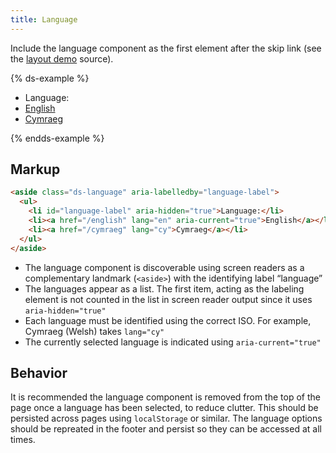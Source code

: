 ```yaml
---
title: Language
---
```


Include the language component as the first element after the skip link (see the [layout demo]({{site.basedir}}/layout-demo) source). 

{% ds-example %}
  <aside class="ds-language" aria-labelledby="language-label">
    <ul>
      <li id="language-label" aria-hidden="true">Language:</li>
      <li><a href="/english" lang="en" aria-current="true">English</a></li>
      <li><a href="/cymraeg" lang="cy">Cymraeg</a></li>
    </ul>
  </aside>
{% endds-example %}


## Markup

```html
<aside class="ds-language" aria-labelledby="language-label">
  <ul>
    <li id="language-label" aria-hidden="true">Language:</li>
    <li><a href="/english" lang="en" aria-current="true">English</a></li>
    <li><a href="/cymraeg" lang="cy">Cymraeg</a></li>
  </ul>
</aside>
```

* The language component is discoverable using screen readers as a complementary landmark (`<aside>`) with the identifying label “language”
* The languages appear as a list. The first item, acting as the labeling element is not counted in the list in screen reader output since it uses `aria-hidden="true"`
* Each language must be identified using the correct ISO. For example, Cymraeg (Welsh) takes `lang="cy"`
* The currently selected language is indicated using `aria-current="true"`

## Behavior

It is recommended the language component is removed from the top of the page once a language has been selected, to reduce clutter. This should be persisted across pages using `localStorage` or similar. The language options should be repreated in the footer and persist so they can be accessed at all times.
